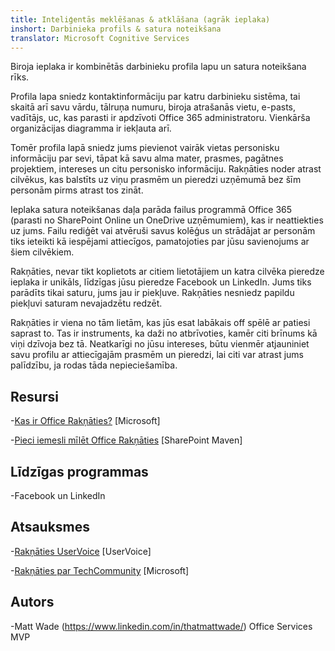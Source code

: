 ```yaml
---
title: Inteliģentās meklēšanas & atklāšana (agrāk ieplaka)
inshort: Darbinieka profils & satura noteikšana
translator: Microsoft Cognitive Services
---
```


Biroja ieplaka ir kombinētās darbinieku profila lapu un satura noteikšana
rīks.

Profila lapa sniedz kontaktinformāciju par katru darbinieku
sistēma, tai skaitā arī savu vārdu, tālruņa numuru, biroja atrašanās vietu, e-pasts,
vadītājs, uc, kas parasti ir apdzīvoti Office 365
administratoru. Vienkārša organizācijas diagramma ir iekļauta arī.

Tomēr profila lapā sniedz jums pievienot vairāk vietas
personisku informāciju par sevi, tāpat kā savu alma mater, prasmes, pagātnes
projektiem, intereses un citu personisko informāciju. Rakņāties noder
atrast cilvēkus, kas balstīts uz viņu prasmēm un pieredzi uzņēmumā
bez šīm personām pirms atrast tos zināt.

Ieplaka satura noteikšanas daļa parāda failus programmā Office 365
(parasti no SharePoint Online un OneDrive uzņēmumiem), kas ir
neattiekties uz jums. Failu rediģēt vai atvēruši savus kolēģus un
strādājat ar personām tiks ieteikti kā iespējami attiecīgos, pamatojoties
par jūsu savienojums ar šiem cilvēkiem.

Rakņāties, nevar tikt koplietots ar citiem lietotājiem un katra cilvēka pieredze
ieplaka ir unikāls, līdzīgas jūsu pieredze Facebook un
LinkedIn. Jums tiks parādīts tikai saturu, jums jau ir piekļuve.
Rakņāties nesniedz papildu piekļuvi saturam nevajadzētu redzēt.

Rakņāties ir viena no tām lietām, kas jūs esat labākais off spēlē ar
patiesi saprast to. Tas ir instruments, ka daži no atbrīvoties, kamēr citi brīnums
kā viņi dzīvoja bez tā. Neatkarīgi no jūsu intereses, būtu
vienmēr atjauniniet savu profilu ar attiecīgajām prasmēm un pieredzi, lai citi
var atrast jums palīdzību, ja rodas tāda nepieciešamība.

Resursi
---------

-[Kas ir Office
    Rakņāties?](https://support.office.com/en-us/article/What-is-Office-Delve-1315665a-c6af-4409-a28d-49f8916878ca)
    \[Microsoft\]

-[Pieci iemesli mīlēt Office
    Rakņāties](https://sharepointmaven.com/5-reasons-love-new-office-365-delve/)
    \[SharePoint Maven\]

Līdzīgas programmas
--------------------

-Facebook un LinkedIn

Atsauksmes
---------

-[Rakņāties UserVoice](https://office365.uservoice.com/forums/273487-delve)
    \[UserVoice\]

-[Rakņāties par TechCommunity](https://techcommunity.microsoft.com/t5/Delve/ct-p/OfficeDelve)
    \[Microsoft\]

Autors
---------

-Matt Wade (https://www.linkedin.com/in/thatmattwade/) Office Services MVP


